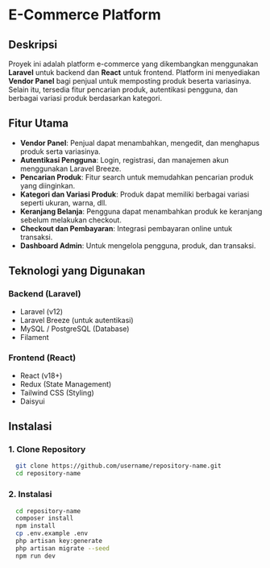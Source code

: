 # E-Commerce Platform

## Deskripsi
Proyek ini adalah platform e-commerce yang dikembangkan menggunakan **Laravel** untuk backend dan **React** untuk frontend. Platform ini menyediakan **Vendor Panel** bagi penjual untuk memposting produk beserta variasinya. Selain itu, tersedia fitur pencarian produk, autentikasi pengguna, dan berbagai variasi produk berdasarkan kategori.

## Fitur Utama
- **Vendor Panel**: Penjual dapat menambahkan, mengedit, dan menghapus produk serta variasinya.
- **Autentikasi Pengguna**: Login, registrasi, dan manajemen akun menggunakan Laravel Breeze.
- **Pencarian Produk**: Fitur search untuk memudahkan pencarian produk yang diinginkan.
- **Kategori dan Variasi Produk**: Produk dapat memiliki berbagai variasi seperti ukuran, warna, dll.
- **Keranjang Belanja**: Pengguna dapat menambahkan produk ke keranjang sebelum melakukan checkout.
- **Checkout dan Pembayaran**: Integrasi pembayaran online untuk transaksi.
- **Dashboard Admin**: Untuk mengelola pengguna, produk, dan transaksi.

## Teknologi yang Digunakan
### Backend (Laravel)
- Laravel (v12)
- Laravel Breeze (untuk autentikasi)
- MySQL / PostgreSQL (Database)
- Filament

### Frontend (React)
- React (v18+)
- Redux (State Management)
- Tailwind CSS (Styling)
- Daisyui

## Instalasi
### 1. Clone Repository
```sh
  git clone https://github.com/username/repository-name.git
  cd repository-name
```

### 2. Instalasi
```sh
  cd repository-name
  composer install
  npm install
  cp .env.example .env
  php artisan key:generate
  php artisan migrate --seed
  npm run dev
